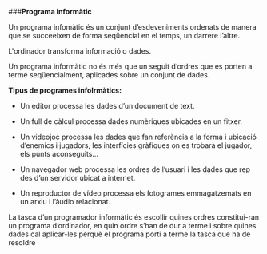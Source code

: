 ###**Programa informàtic**

Un programa infomàtic és un conjunt d’esdeveniments ordenats de manera que se succeeixen de forma seqüencial en el temps, un darrere l’altre.

L'ordinador transforma informació o dades.

Un programa informàtic no és més que un seguit d’ordres que es porten a terme seqüencialment, aplicades sobre un conjunt de dades.

**Tipus de programes infolrmàtics:**

  * Un editor processa les dades d’un document de text.

  * Un full de càlcul processa dades numèriques ubicades en un fitxer.

  * Un videojoc processa les dades que fan referència a la forma i ubicació d’enemics i jugadors, les interfícies gràfiques on es trobarà el jugador, els punts aconseguits...

  * Un navegador web processa les ordres de l’usuari i les dades que rep des d’un servidor ubicat a internet.

  * Un reproductor de vídeo processa els fotogrames emmagatzemats en un arxiu i l’àudio relacionat.

La tasca d’un programador informàtic és escollir quines ordres constitui-ran un programa d’ordinador, en quin ordre s’han de dur a terme i sobre quines dades cal aplicar-les perquè el programa porti a terme la tasca que ha de resoldre
